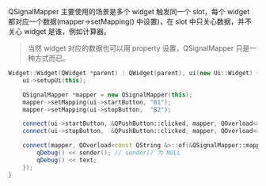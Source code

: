QSignalMapper 主要使用的场景是多个 widget 触发同一个 slot，每个 widget 都对应一个数据\(mapper-&gt;setMapping\(\) 中设置\)，在 slot 中只关心数据，并不关心 widget 是谁，例如计算器。

> 当然 widget 对应的数据也可以用 property 设置，QSignalMapper 只是一种方式而已。

```cpp
Widget::Widget(QWidget *parent) : QWidget(parent), ui(new Ui::Widget) {
    ui->setupUi(this);

    QSignalMapper *mapper = new QSignalMapper(this);
    mapper->setMapping(ui->startButton, "B1");
    mapper->setMapping(ui->stopButton,  "B2");

    connect(ui->startButton, &QPushButton::clicked, mapper, QOverload<>::of(&QSignalMapper::map));
    connect(ui->stopButton,  &QPushButton::clicked, mapper, QOverload<>::of(&QSignalMapper::map));

    connect(mapper, QOverload<const QString &>::of(&QSignalMapper::mapped), [this](const QString &text) {
        qDebug() << sender(); // sender() 为 NULL
        qDebug() << text;
    });
}
```



